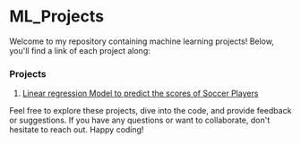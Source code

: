 # ML_Projects

Welcome to my repository containing machine learning projects! Below, you'll find a link of each project along:

### Projects

1. [Linear regression Model to predict the scores of Soccer Players](https://github.com/tomaraayushi/ML_Projects/blob/main/Soccer_Dataset_Linear_regression_model.ipynb)



Feel free to explore these projects, dive into the code, and provide feedback or suggestions. If you have any questions or want to collaborate, don't hesitate to reach out. Happy coding!
